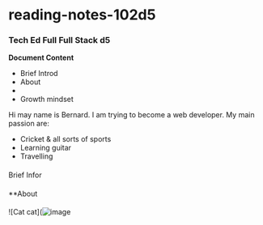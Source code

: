 # reading-notes-102d5
### Tech Ed Full  Full Stack d5  

**Document Content**  

- Brief Introd
- About
- 
- Growth mindset

Hi may name is Bernard.  I am trying to become a web developer. My main passion are:
- Cricket & all sorts of sports
- Learning guitar
- Travelling      
 ####   
Brief Infor
####  
**About  
####  
![Cat cat](![image](https://github.com/bernardfernando/reading-notes-102d5/assets/135609352/a3c8c666-11fc-419a-a393-b8cdf5cc7713)  






